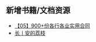 ## 新增书籍/文档资源
- [【05】900+份各行各业实用合同](https://pan.quark.cn/s/b35a1fd521d4)
- [长丨安的荔枝](https://pan.quark.cn/s/49bec3852b90)
